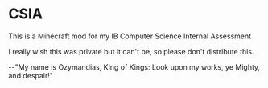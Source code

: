 # CSIA
This is a Minecraft mod for my IB Computer Science Internal Assessment

I really wish this was private but it can't be, so please don't distribute this.

--"My name is Ozymandias, King of Kings: Look upon my works, ye Mighty, and despair!"